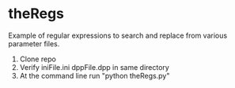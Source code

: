 # theRegs
Example of regular expressions to search and replace from various parameter files. 

1. Clone repo
2. Verify iniFile.ini dppFile.dpp in same directory
3. At the command line run "python theRegs.py"
